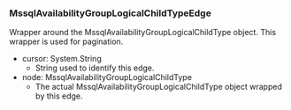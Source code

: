 ### MssqlAvailabilityGroupLogicalChildTypeEdge
Wrapper around the MssqlAvailabilityGroupLogicalChildType object. This wrapper is used for pagination.

- cursor: System.String
  - String used to identify this edge.
- node: MssqlAvailabilityGroupLogicalChildType
  - The actual MssqlAvailabilityGroupLogicalChildType object wrapped by this edge.
